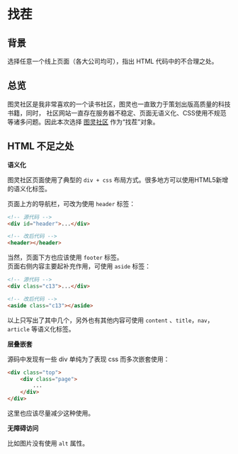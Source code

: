 # 找茬

## 背景

选择任意一个线上页面（各大公司均可），指出 HTML 代码中的不合理之处。

## 总览

图灵社区是我非常喜欢的一个读书社区，图灵也一直致力于策划出版高质量的科技书籍，同时， 社区网站一直存在服务器不稳定、页面无语义化、CSS使用不规范等诸多问题。因此本次选择 [图灵社区](http://www.ituring.com.cn/) 作为“找茬”对象。

## HTML 不足之处

**语义化**

图灵社区页面使用了典型的 `div + css` 布局方式。很多地方可以使用HTML5新增的语义化标签。

页面上方的导航栏，可改为使用 `header` 标签：

``` HTML
<!-- 源代码 -->
<div id="header">...</div>

<!-- 改后代码 -->
<header></header>
```
当然，页面下方也应该使用 `footer` 标签。  
页面右侧内容主要起补充作用，可使用 `aside` 标签：

``` HTML
<!-- 源代码 -->
<div class="c13">...</div>

<!-- 改后代码 -->
<aside class="c13"></aside>
```

以上只写出了其中几个，另外也有其他内容可使用 `content` 、`title`，`nav`， `article` 等语义化标签。

**层叠嵌套**

源码中发现有一些 div 单纯为了表现 css 而多次嵌套使用：

``` HTML
<div class="top">
    <div class="page">
        ...
    </div>
</div>
```

这里也应该尽量减少这种使用。

**无障碍访问**

比如图片没有使用 `alt` 属性。
